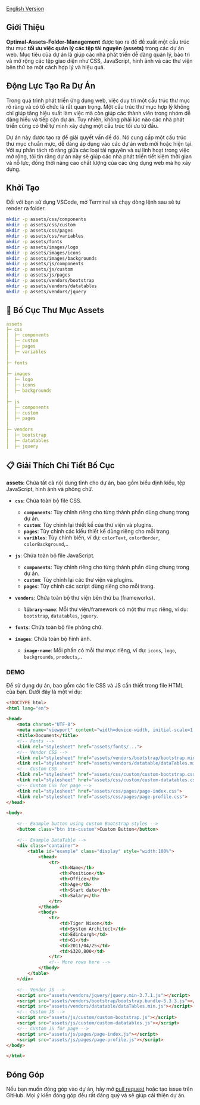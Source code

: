 [English Version](./README_en.md)

## Giới Thiệu

**Optimal-Assets-Folder-Management** được tạo ra để đề xuất một cấu trúc thư mục **tối ưu việc quản lý các tệp tài nguyên (assets)** trong các dự án web. Mục tiêu của dự án là giúp các nhà phát triển dễ dàng quản lý, bảo trì và mở rộng các tệp giao diện như CSS, JavaScript, hình ảnh và các thư viện bên thứ ba một cách hợp lý và hiệu quả.

## Động Lực Tạo Ra Dự Án

Trong quá trình phát triển ứng dụng web, việc duy trì một cấu trúc thư mục rõ ràng và có tổ chức là rất quan trọng. Một cấu trúc thư mục hợp lý không chỉ giúp tăng hiệu suất làm việc mà còn giúp các thành viên trong nhóm dễ dàng hiểu và tiếp cận dự án. Tuy nhiên, không phải lúc nào các nhà phát triển cũng có thể tự mình xây dựng một cấu trúc tối ưu từ đầu.

Dự án này được tạo ra để giải quyết vấn đề đó. Nó cung cấp một cấu trúc thư mục chuẩn mực, dễ dàng áp dụng vào các dự án web mới hoặc hiện tại. Với sự phân tách rõ ràng giữa các loại tài nguyên và sự linh hoạt trong việc mở rộng, tôi tin rằng dự án này sẽ giúp các nhà phát triển tiết kiệm thời gian và nỗ lực, đồng thời nâng cao chất lượng của các ứng dụng web mà họ xây dựng.

## Khởi Tạo

Đối với bạn sử dụng VSCode, mở Terminal và chạy dòng lệnh sau sẽ tự render ra folder.

```bash
mkdir -p assets/css/components
mkdir -p assets/css/custom
mkdir -p assets/css/pages
mkdir -p assets/css/variables
mkdir -p assets/fonts
mkdir -p assets/images/logo
mkdir -p assets/images/icons
mkdir -p assets/images/backgrounds
mkdir -p assets/js/components
mkdir -p assets/js/custom
mkdir -p assets/js/pages
mkdir -p assets/vendors/bootstrap
mkdir -p assets/vendors/datatables
mkdir -p assets/vendors/jquery
```


## 📖 Bố Cục Thư Mục Assets

```yaml
assets
├─ css
│  ├─ components
│  ├─ custom
│  ├─ pages
│  ├─ variables
│
├─ fonts
│
├─ images
│  ├─ logo
│  ├─ icons
│  ├─ backgrounds
│
├─ js
│  ├─ components
│  ├─ custom
│  ├─ pages
│
├─ vendors
│  ├─ bootstrap
│  ├─ datatables
│  ├─ jquery
```

## 📋 Giải Thích Chi Tiết Bố Cục

**assets**: Chứa tất cả nội dung tĩnh cho dự án, bao gồm biểu định kiểu, tệp JavaScript, hình ảnh và phông chữ.

- **`css`**: Chứa toàn bộ file CSS.
  - **`components`**: Tùy chỉnh riêng cho từng thành phần dùng chung trong dự án.
  - **`custom`**: Tùy chỉnh lại thiết kế của thư viện và plugins.
  - **`pages`**: Tùy chỉnh các kiểu thiết kế dùng riêng cho mỗi trang.
  - **`varibles`**: Tùy chỉnh biến, ví dụ: `colorText`, `colorBorder`, `colorBackground`,..

- **`js`**: Chứa toàn bộ file JavaScript.
  - **`components`**: Tùy chỉnh riêng cho từng thành phần dùng chung trong dự án.
  - **`custom`**: Tùy chỉnh lại các thư viện và plugins.
  - **`pages`**: Tùy chỉnh các script dùng riêng cho mỗi trang.

- **`vendors`**: Chứa toàn bộ thư viện bên thứ ba (frameworks).
  - **`library-name`**: Mỗi thư viện/framework có một thư mục riêng, ví dụ: `bootstrap`, `datatables`, `jquery`.

- **`fonts`**: Chứa toàn bộ file phông chữ.

- **`images`**: Chứa toàn bộ hình ảnh.
  - **`image-name`**: Mỗi phần có mỗi thư mục riêng, ví dụ: `icons`, `logo`, `backgrounds`, `products`,..

### DEMO

Để sử dụng dự án, bao gồm các file CSS và JS cần thiết trong file HTML của bạn. Dưới đây là một ví dụ:

```html
<!DOCTYPE html>
<html lang="en">

<head>
    <meta charset="UTF-8">
    <meta name="viewport" content="width=device-width, initial-scale=1.0">
    <title>Document</title>
    <!-- Fonts -->
    <link rel="stylesheet" href="assets/fonts/...">
    <!-- Vendor CSS -->
    <link rel="stylesheet" href="assets/vendors/bootstrap/bootstrap.min-5.3.3.css">
    <link rel="stylesheet" href="assets/vendors/datatable/dataTables.min.css">
    <!-- Custom CSS -->
    <link rel="stylesheet" href="assets/css/custom/custom-bootstrap.css">
    <link rel="stylesheet" href="assets/css/custom/custom-datatables.css">
    <!-- Custom CSS for page -->
    <link rel="stylesheet" href="assets/css/pages/page-index.css">
    <link rel="stylesheet" href="assets/css/pages/page-profile.css">
</head>

<body>

    <!-- Example button using custom Bootstrap styles -->
    <button class="btn btn-custom">Custom Button</button>

    <!-- Example DataTable -->
    <div class="container">
        <table id="example" class="display" style="width:100%">
            <thead>
                <tr>
                    <th>Name</th>
                    <th>Position</th>
                    <th>Office</th>
                    <th>Age</th>
                    <th>Start date</th>
                    <th>Salary</th>
                </tr>
            </thead>
            <tbody>
                <tr>
                    <td>Tiger Nixon</td>
                    <td>System Architect</td>
                    <td>Edinburgh</td>
                    <td>61</td>
                    <td>2011/04/25</td>
                    <td>$320,800</td>
                </tr>
                <!-- More rows here -->
            </tbody>
        </table>
    </div>

    <!-- Vendor JS -->
    <script src="assets/vendors/jquery/jquery.min-3.7.1.js"></script>
    <script src="assets/vendors/bootstrap/bootstrap.bundle-5.3.3.js"></script>
    <script src="assets/vendors/datatable/dataTables.min.js"></script>
    <!-- Custom JS -->
    <script src="assets/js/custom/custom-bootstrap.js"></script>
    <script src="assets/js/custom/custom-datatables.js"></script>
    <!-- Custom JS for page -->
    <script src="assets/js/pages/page-index.js"></script>
    <script src="assets/js/pages/page-profile.js"></script>
</body>

</html>
```

## Đóng Góp

Nếu bạn muốn đóng góp vào dự án, hãy mở [pull request](https://github.com/HHiepz/Optimal-Assets-Folder-Management/pulls) hoặc tạo issue trên GitHub. Mọi ý kiến đóng góp đều rất đáng quý và sẽ giúp cải thiện dự án.

